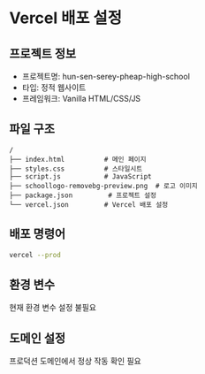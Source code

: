# Vercel 배포 설정

## 프로젝트 정보
- 프로젝트명: hun-sen-serey-pheap-high-school
- 타입: 정적 웹사이트
- 프레임워크: Vanilla HTML/CSS/JS

## 파일 구조
```
/
├── index.html          # 메인 페이지
├── styles.css          # 스타일시트
├── script.js           # JavaScript
├── schoollogo-removebg-preview.png  # 로고 이미지
├── package.json         # 프로젝트 설정
└── vercel.json         # Vercel 배포 설정
```

## 배포 명령어
```bash
vercel --prod
```

## 환경 변수
현재 환경 변수 설정 불필요

## 도메인 설정
프로덕션 도메인에서 정상 작동 확인 필요
